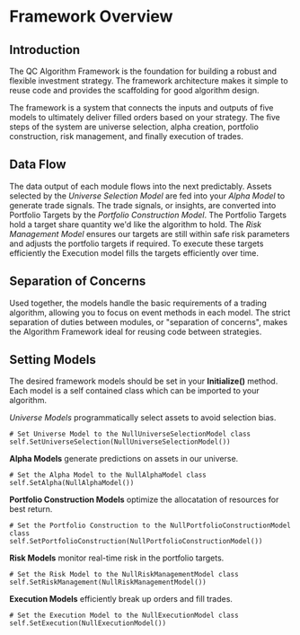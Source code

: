 # Framework Overview
## Introduction
The QC Algorithm Framework is the foundation for building a robust and flexible investment strategy. The framework architecture makes it simple to reuse code and provides the scaffolding for good algorithm design.

The framework is a system that connects the inputs and outputs of five models to ultimately deliver filled orders based on your strategy. The five steps of the system are universe selection, alpha creation, portfolio construction, risk management, and finally execution of trades.

## Data Flow

The data output of each module flows into the next predictably. Assets selected by the *Universe Selection Model* are fed into your *Alpha Model* to generate trade signals. The trade signals, or insights, are converted into Portfolio Targets by the *Portfolio Construction Model*. The Portfolio Targets hold a target share quantity we'd like the algorithm to hold. The *Risk Management Model* ensures our targets are still within safe risk parameters and adjusts the portfolio targets if required. To execute these targets efficiently the Execution model fills the targets efficiently over time.

## Separation of Concerns
Used together, the models handle the basic requirements of a trading algorithm, allowing you to focus on event methods in each model. The strict separation of duties between modules, or "separation of concerns", makes the Algorithm Framework ideal for reusing code between strategies.

## Setting Models

The desired framework models should be set in your **Initialize()** method. Each model is a self contained class which can be imported to your algorithm.

*Universe Models* programmatically select assets to avoid selection bias.

    # Set Universe Model to the NullUniverseSelectionModel class 
    self.SetUniverseSelection(NullUniverseSelectionModel())

**Alpha Models** generate predictions on assets in our universe.

    # Set the Alpha Model to the NullAlphaModel class 
    self.SetAlpha(NullAlphaModel())

**Portfolio Construction Models** optimize the allocatation of resources for best return.

    # Set the Portfolio Construction to the NullPortfolioConstructionModel class
    self.SetPortfolioConstruction(NullPortfolioConstructionModel())

**Risk Models** monitor real-time risk in the portfolio targets.

    # Set the Risk Model to the NullRiskManagementModel class
    self.SetRiskManagement(NullRiskManagementModel())

**Execution Models** efficiently break up orders and fill trades.

    # Set the Execution Model to the NullExecutionModel class
    self.SetExecution(NullExecutionModel())